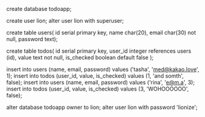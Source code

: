 create database todoapp;

create user lion;
alter user lion with superuser;

create table users(
id serial primary key,
name char(20),
email char(30) not null,
password text);

create table todos(
id serial primary key,
user_id integer references users (id),
value text not null,
is_checked boolean default false
);

insert into users (name, email, password) values ('tasha', 'med@kakao.love', 1);
insert into todos (user_id, value, is_checked) values (1, 'and somth', false);
insert into users (name, email, password) values ('rina', 'e@m.a', 3);
insert into todos (user_id, value, is_checked) values (3, 'WOHOOOOOO', false);


alter database todoapp  owner to lion;
alter user lion with password 'lionize';